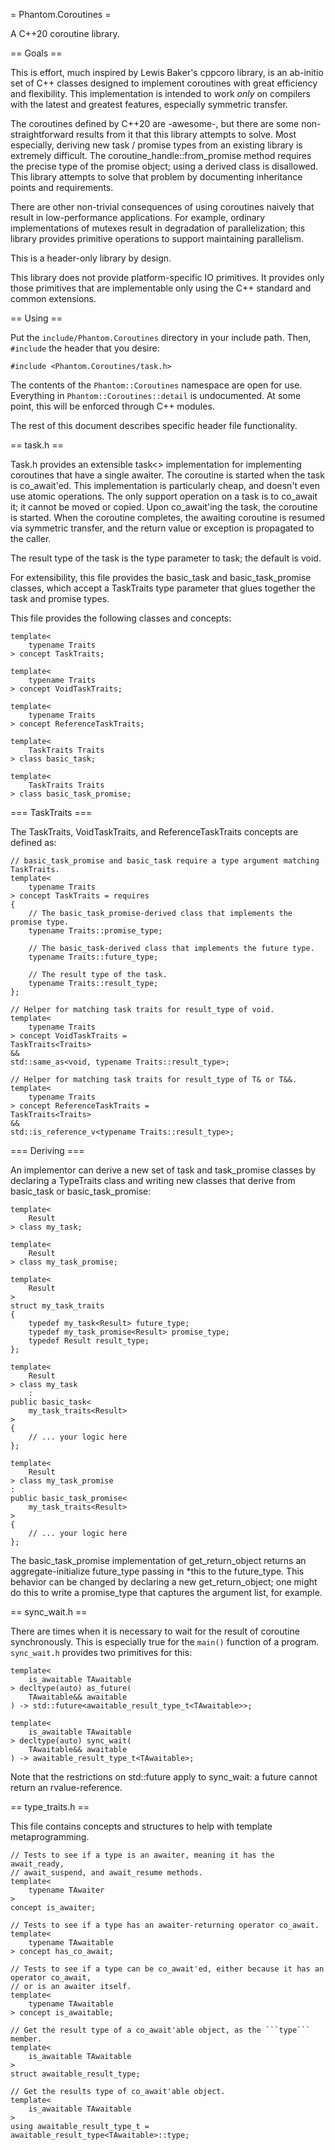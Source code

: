 = Phantom.Coroutines =

A C++20 coroutine library.

== Goals ==

This is effort, much inspired by Lewis Baker's cppcoro library, is an ab-initio
set of C++ classes designed to implement coroutines with great efficiency and
flexibility.  This implementation is intended to work _only_ on compilers
with the latest and greatest features, especially symmetric transfer.

The coroutines defined by C++20 are -awesome-, but there are some non-straightforward
results from it that this library attempts to solve.  Most especially, deriving
new task / promise types from an existing library is extremely difficult.  The
coroutine_handle<T>::from_promise method requires the precise type of the
promise object; using a derived class is disallowed.  This library attempts
to solve that problem by documenting inheritance points and requirements.

There are other non-trivial consequences of using coroutines
naively that result in low-performance applications.  For example, ordinary implementations
of mutexes result in degradation of parallelization; this library provides primitive operations
to support maintaining parallelism.

This is a header-only library by design.  

This library does not provide platform-specific IO primitives.  It provides only those
primitives that are implementable only using the C++ standard and common extensions.

== Using ==

Put the ```include/Phantom.Coroutines``` directory in your include path.  Then, 
```#include``` the header that you desire:

```
#include <Phantom.Coroutines/task.h>
```

The contents of the ```Phantom::Coroutines``` namespace are open for use.  Everything
in ```Phantom::Coroutines::detail``` is undocumented.  At some point, this will be
enforced through C++ modules.

The rest of this document describes specific header file functionality.

== task.h ==

Task.h provides an extensible task<> implementation for implementing coroutines
that have a single awaiter.  The coroutine is started when the task is co_await'ed.
This implementation is particularly cheap, and doesn't even use atomic operations.
The only support operation on a task is to co_await it; it cannot be moved or copied.
Upon co_await'ing the task, the coroutine is started.  When the coroutine completes,
the awaiting coroutine is resumed via symmetric transfer, and the return value
or exception is propagated to the caller.

The result type of the task is the type parameter to task; the default is void.  

For extensibility, this file provides the basic_task and basic_task_promise classes, which
accept a TaskTraits type parameter that glues together the task and promise types.

This file provides the following classes and concepts:

```
template<
    typename Traits
> concept TaskTraits;

template<
    typename Traits
> concept VoidTaskTraits;

template<
    typename Traits
> concept ReferenceTaskTraits;

template<
    TaskTraits Traits
> class basic_task;

template<
    TaskTraits Traits
> class basic_task_promise;
```

=== TaskTraits ===

The TaskTraits, VoidTaskTraits, and ReferenceTaskTraits concepts are defined as:

```
// basic_task_promise and basic_task require a type argument matching TaskTraits.
template<
    typename Traits
> concept TaskTraits = requires
{
    // The basic_task_promise-derived class that implements the promise type.
    typename Traits::promise_type;

    // The basic_task-derived class that implements the future type.
    typename Traits::future_type;

    // The result type of the task.
    typename Traits::result_type;
};

// Helper for matching task traits for result_type of void.
template<
    typename Traits
> concept VoidTaskTraits =
TaskTraits<Traits>
&&
std::same_as<void, typename Traits::result_type>;

// Helper for matching task traits for result_type of T& or T&&.
template<
    typename Traits
> concept ReferenceTaskTraits =
TaskTraits<Traits>
&&
std::is_reference_v<typename Traits::result_type>;
```

=== Deriving ===

An implementor can derive a new set of task and task_promise classes
by declaring a TypeTraits class and writing new classes that derive from
basic_task or basic_task_promise:

```
template<
    Result
> class my_task;

template<
    Result
> class my_task_promise;

template<
    Result
>
struct my_task_traits
{
    typedef my_task<Result> future_type;
    typedef my_task_promise<Result> promise_type;
    typedef Result result_type;
};

template<
    Result
> class my_task
    :
public basic_task<
    my_task_traits<Result>
>
{
    // ... your logic here
};

template<
    Result
> class my_task_promise
:
public basic_task_promise<
    my_task_traits<Result>
>
{
    // ... your logic here
};
```

The basic_task_promise implementation of get_return_object returns an aggregate-initialize future_type
passing in *this to the future_type.  This behavior can be changed by declaring a new get_return_object;
one might do this to write a promise_type that captures the argument list, for example.

== sync_wait.h ==

There are times when it is necessary to wait for the result of coroutine synchronously.  This is
especially true for the ```main()``` function of a program.  ```sync_wait.h``` provides two primitives
for this:

```
template<
    is_awaitable TAwaitable
> decltype(auto) as_future(
    TAwaitable&& awaitable
) -> std::future<awaitable_result_type_t<TAwaitable>>;

template<
    is_awaitable TAwaitable
> decltype(auto) sync_wait(
    TAwaitable&& awaitable
) -> awaitable_result_type_t<TAwaitable>;
```

Note that the restrictions on std::future apply to sync_wait: a future cannot return an rvalue-reference.

== type_traits.h ==

This file contains concepts and structures to help with template metaprogramming.

```
// Tests to see if a type is an awaiter, meaning it has the await_ready,
// await_suspend, and await_resume methods.
template<
    typename TAwaiter
>
concept is_awaiter;

// Tests to see if a type has an awaiter-returning operator co_await.
template<
    typename TAwaitable
> concept has_co_await;

// Tests to see if a type can be co_await'ed, either because it has an operator co_await,
// or is an awaiter itself.
template<
    typename TAwaitable
> concept is_awaitable;

// Get the result type of a co_await'able object, as the ```type``` member.
template<
    is_awaitable TAwaitable
>
struct awaitable_result_type;

// Get the results type of co_await'able object.
template<
    is_awaitable TAwaitable
>
using awaitable_result_type_t = awaitable_result_type<TAwaitable>::type;
```
